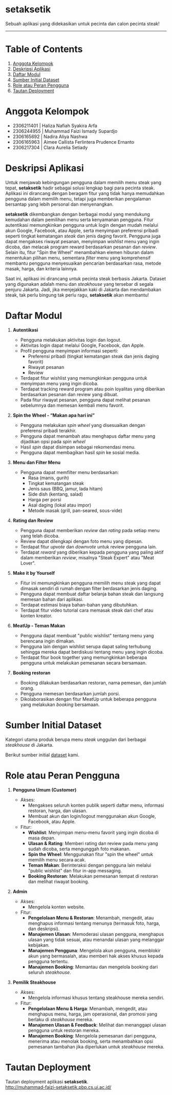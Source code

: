 # setaksetik
Sebuah aplikasi yang didekasikan untuk pecinta dan calon pecinta steak!

---

# Table of Contents
1. [Anggota Kelompok](#anggota-kelompok)
2. [Deskripsi Aplikasi](#deskripsi-aplikasi)
3. [Daftar Modul](#daftar-modul)
4. [Sumber Initial Dataset](#sumber-initial-dataset)
5. [Role atau Peran Pengguna](#role-atau-peran-pengguna)
6. [Tautan Deployment](#tautan-deployment)


# Anggota Kelompok
- 2306211401  |  Haliza Nafiah Syakira Arfa
- 2306244955  |  Muhammad Faizi Ismady Supardjo
- 2306165692  |  Nadira Aliya Nashwa
- 2306165963  |  Aimee Callista Ferlintera Prudence Ernanto
- 2306217304  |  Clara Aurelia Setiady


# Deskripsi Aplikasi
Untuk menjawab kebingungan pengguna dalam memilih menu steak yang tepat, **setaksetik** hadir sebagai solusi lengkap bagi para pecinta steak. Aplikasi ini dirancang dengan beragam fitur yang tidak hanya memudahkan pengguna dalam memilih menu, tetapi juga memberikan pengalaman bersantap yang lebih personal dan menyenangkan. 

**setaksetik** dikembangkan dengan berbagai modul yang mendukung kemudahan dalam pemilihan menu serta kenyamanan pengguna. Fitur autentikasi memungkinkan pengguna untuk login dengan mudah melalui akun Google, Facebook, atau Apple, serta menyimpan preferensi pribadi seperti tingkat kematangan _steak_ dan jenis daging favorit. Pengguna juga dapat mengakses riwayat pesanan, menyimpan _wishlist_ menu yang ingin dicoba, dan melacak program reward berdasarkan pesanan dan _review_. Selain itu, fitur "Spin the Wheel" menambahkan elemen hiburan dalam menentukan pilihan menu, sementara _filter_ menu yang komprehensif membantu pengguna menyesuaikan pencarian berdasarkan rasa, metode masak, harga, dan kriteria lainnya.

Saat ini, aplikasi ini dirancang untuk pecinta steak berbasis Jakarta. Dataset yang digunakan adalah menu dan _steakhouse_ yang tersebar di segala penjuru Jakarta. Jadi, jika menjejakkan kaki di Jakarta dan mendambakan steak, tak perlu bingung tak perlu ragu, **setaksetik** akan membantu!


# Daftar Modul
1. **Autentikasi**
   - Pengguna melakukan aktivitas login dan logout.
   - Aktivitas login dapat melalui Google, Facebook, dan Apple.
   - Profil pengguna menyimpan informasi seperti:
       - Preferensi pribadi (tingkat kematangan steak dan jenis daging favorit)
       - Riwayat pesanan
       - Review
   - Terdapat fitur wishlist yang memungkinkan pengguna untuk menyimpan menu yang ingin dicoba.
   - Terdapat tracking reward program atau poin loyalitas yang diberikan berdasarkan pesanan dan review yang dibuat.
   - Pada fitur riwayat pesanan, pengguna dapat melihat pesanan sebelumnya dan memesan kembali menu favorit.

2. **Spin the Wheel - “Makan apa hari ini”**
   - Pengguna melakukan _spin wheel_ yang disesuaikan dengan preferensi pribadi terakhir.
   - Pengguna dapat menambah atau menghapus daftar menu yang dijadikan opsi pada _spin wheel_
   - Hasil _spin_ dapat disimpan sebagai rekomendasi menu.
   - Pengguna dapat membagikan hasil _spin_ ke sosial media.

3. **Menu dan Filter Menu**
   - Pengguna dapat memfilter menu berdasarkan:
     - Rasa (manis, gurih)
     - Tingkat kematangan steak
     - Jenis saus (BBQ, jamur, lada hitam)
     - Side dish (kentang, salad)
     - Harga per porsi
     - Asal daging (lokal atau impor)
     - Metode masak (grill, pan-seared, sous-vide)

4. **Rating dan Review**
   - Pengguna dapat memberikan _review_ dan _rating_ pada setiap menu yang telah dicoba.
   - Review dapat dilengkapi dengan foto menu yang dipesan.
   - Terdapat fitur _upvote_ dan _downvote_ untuk review pengguna lain.
   - Terdapat _reward_ yang diberikan kepada pengguna yang paling aktif dalam memberikan _review_, misalnya "Steak Expert" atau "Meat Lover".

5. **Make it by Yourself**
   - Fitur ini memungkinkan pengguna memilih menu steak yang dapat dimasak sendiri di rumah dengan filter berdasarkan jenis daging.
   - Pengguna dapat membuat daftar belanja bahan steak dan langsung memesan bahan dari aplikasi.
   - Terdapat estimasi biaya bahan-bahan yang dibutuhkan.
   - Terdapat fitur video tutorial cara memasak steak dari chef atau konten kreator.

6. **MeatUp - Teman Makan**
   - Pengguna dapat membuat "public wishlist" tentang menu yang berencana ingin dimakan.
   - Pengguna lain dengan wishlist serupa dapat saling terhubung sehingga mereka dapat berdiskusi tentang menu yang ingin dicoba.
   - Terdapat fitur book together yang memungkinkan beberapa pengguna untuk melakukan pemesanan secara bersamaan.

7. **Booking restoran**
   - Booking dilakukan berdasarkan restoran, nama pemesan, dan jumlah orang.
   - Pengguna memesan berdasarkan jumlah porsi.
   - Dikolaborasikan dengan fitur MeatUp untuk beberapa pengguna yang melakukan _booking_ bersamaan.


# Sumber Initial Dataset
Kategori utama produk berupa menu _steak_ unggulan dari berbagai _steakhouse_ di Jakarta.

Berikut sumber initial [dataset](https://www.kaggle.com/datasets/miradelimanr/steakhouse-jakarta?resource=download) kami.


# Role atau Peran Pengguna
1. **Pengguna Umum (Customer)**
   - Akses:
     - Mengakses seluruh konten publik seperti daftar menu, informasi restoran, harga, dan ulasan.
     - Membuat akun dan login/logout menggunakan akun Google, Facebook, atau Apple.
   - Fitur:
     - **Wishlist**: Menyimpan menu-menu favorit yang ingin dicoba di masa depan.
     - **Ulasan & Rating**: Memberi rating dan review pada menu yang sudah dicoba, serta mengunggah foto makanan.
     - **Spin the Wheel**: Menggunakan fitur "spin the wheel" untuk memilih menu secara acak.
     - **Teman Makan**: Berinteraksi dengan pengguna lain melalui "public wishlist" dan fitur in-app messaging.
     - **Booking Restoran**: Melakukan pemesanan tempat di restoran dan melihat riwayat booking.
       
2. **Admin**
   - Akses:
     - Mengelola konten website.
   - Fitur:
     - **Pengelolaan Menu & Restoran**: Menambah, mengedit, atau menghapus informasi tentang menunya (termasuk foto, harga, dan deskripsi).
     - **Manajemen Ulasan**: Memoderasi ulasan pengguna, menghapus ulasan yang tidak sesuai, atau menandai ulasan yang melanggar kebijakan.
     - **Manajemen Pengguna**: Mengelola akun pengguna, memblokir akun yang bermasalah, atau memberi hak akses khusus kepada pengguna tertentu.
     - **Manajemen Booking**: Memantau dan mengelola booking dari seluruh _steakhouse_.
       
3. **Pemilik Steakhouse**
   - Akses:
     - Mengelola informasi khusus tentang steakhouse mereka sendiri.
   - Fitur:
     - **Pengelolaan Menu & Harga**: Menambah, mengedit, atau menghapus menu, harga, jam operasional, dan promosi yang berlaku di _steakhouse_ mereka.
     - **Manajemen Ulasan & Feedback**: Melihat dan menanggapi ulasan pengguna untuk restoran mereka.
     - **Manajemen Booking**: Mengelola pemesanan dari pengguna, menerima atau menolak booking, serta menambahkan opsi pemesanan tambahan jika diperlukan untuk _steakhouse_ mereka.


# Tautan Deployment
Tautan deployment aplikasi **setaksetik**. <br>
http://muhammad-faizi-setaksetik.pbp.cs.ui.ac.id/
